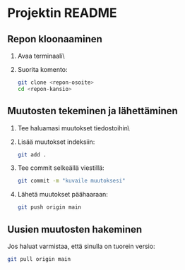 # Projektin README

## Repon kloonaaminen

1.  Avaa terminaali\

2.  Suorita komento:

    ``` bash
    git clone <repon-osoite>
    cd <repon-kansio>
    ```

## Muutosten tekeminen ja lähettäminen

1.  Tee haluamasi muutokset tiedostoihin\

2.  Lisää muutokset indeksiin:

    ``` bash
    git add .
    ```

3.  Tee commit selkeällä viestillä:

    ``` bash
    git commit -m "kuvaile muutoksesi"
    ```

4.  Lähetä muutokset päähaaraan:

    ``` bash
    git push origin main
    ```

## Uusien muutosten hakeminen

Jos haluat varmistaa, että sinulla on tuorein versio:

``` bash
git pull origin main
```

